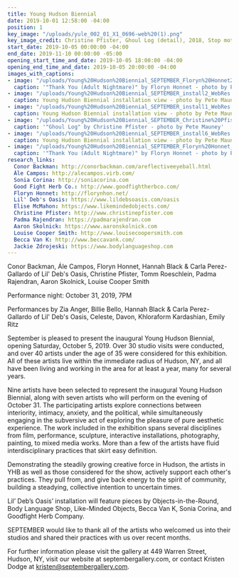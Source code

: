 ```yaml
---
title: Young Hudson Biennial
date: 2019-10-01 12:58:00 -04:00
position: 1
key_image: "/uploads/yule_002_01_X1_0696-web%20(1).png"
key_image_credit: Christine Pfister, Ghoul Log (detail), 2018, Stop motion animation
start_date: 2019-10-05 00:00:00 -04:00
end_date: 2019-11-10 00:00:00 -05:00
opening_start_time_and_date: 2019-10-05 18:00:00 -04:00
opening_end_time_and_date: 2019-10-05 20:00:00 -04:00
images_with_captions:
- image: "/uploads/Young%20Hudson%20Biennial_SEPTEMBER_Floryn%20Honnet2_WebRes.jpg"
  caption: '"Thank You (Adult Nightmare)" by Floryn Honnet - photo by Pete Mauney'
- image: "/uploads/Young%20Hudson%20Biennial_SEPTEMBER_install2_WebRes.jpg"
  caption: Young Hudson Biennial installation view - photo by Pete Mauney
- image: "/uploads/Young%20Hudson%20Biennial_SEPTEMBER_install1_WebRes.jpg"
  caption: Young Hudson Biennial installation view - photo by Pete Mauney
- image: "/uploads/Young%20Hudson%20Biennial_SEPTEMBER_Christine%20Pfister2_WebRes.jpg"
  caption: '"Ghoul Log" by Christine Pfister - photo by Pete Mauney'
- image: "/uploads/Young%20Hudson%20Biennial_SEPTEMBER_install6_WebRes.jpg"
  caption: Young Hudson Biennial installation view - photo by Pete Mauney
- image: "/uploads/Young%20Hudson%20Biennial_SEPTEMBER_Floryn%20Honnet_thank%20you_WebRes.jpg"
  caption: '"Thank You (Adult Nightmare)" by Floryn Honnet - photo by Pete Mauney'
research_links:
  Conor Backman: http://conorbackman.com/areflectiveeyeball.html
  Ále Campos: http://alecampos.virb.com/
  Sonia Corina: http://soniacorina.com
  Good Fight Herb Co.: http://www.goodfightherbco.com/
  Floryn Honnet: http://florynhon.net/
  Lil' Deb's Oasis: https://www.lildebsoasis.com/oasis
  Elise McMahon: https://www.likemindedobjects.com/
  Christine Pfister: http://www.christinepfister.com
  Padma Rajendran: https://padmarajendran.com
  Aaron Skolnick: https://www.aaronskolnick.com
  Louise Cooper Smith: http://www.louisecoopersmith.com
  Becca Van K: http://www.beccavank.com/
  Jackie Zdrojeski: https://www.bodylanguageshop.com
---
```


Conor Backman, Ále Campos, Floryn Honnet, Hannah Black & Carla Perez-Gallardo of Lil' Deb's Oasis, Christine Pfister, Tomm Roeschlein, Padma Rajendran, Aaron Skolnick, Louise Cooper Smith

Performance night: October 31, 2019, 7PM

Performances by Zia Anger, Billie Bello, Hannah Black & Carla Perez-Gallardo of Lil' Deb's Oasis, Celeste, Davon, Khloraform Kardashian, Emily Ritz

September is pleased to present the inaugural Young Hudson Biennial, opening Saturday, October 5, 2019. Over 30 studio visits were conducted, and over 40 artists under the age of 35 were considered for this exhibition. All of these artists live within the immediate radius of Hudson, NY, and all have been living and working in the area for at least a year, many for several years.

Nine artists have been selected to represent the inaugural Young Hudson Biennial, along with seven artists who will perform on the evening of October 31. The participating artists explore connections between interiority, intimacy, anxiety, and the political, while simultaneously engaging in the subversive act of exploring the pleasure of pure aesthetic experience. The work included in the exhibition spans several disciplines from film, performance, sculpture, interactive installations, photography, painting, to mixed media works. More than a few of the artists have fluid interdisciplinary practices that skirt easy definition. 

Demonstrating the steadily growing creative force in Hudson, the artists in YHB as well as those considered for the show, actively support each other's practices. They pull from, and give back energy to the spirit of community, building a steadying, collective intention to uncertain times.

Lil’ Deb’s Oasis’ installation will feature pieces by Objects-in-the-Round, Body Language Shop, Like-Minded Objects, Becca Van K, Sonia Corina, and Goodfight Herb Company.

SEPTEMBER would like to thank all of the artists who welcomed us into their studios and shared their practices with us over recent months. 

For further information please visit the gallery at 449 Warren Street, Hudson, NY, visit our website at septembergallery.com, or contact Kristen Dodge at kristen@septembergallery.com.